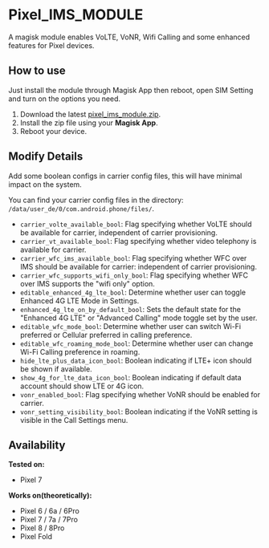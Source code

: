 # Pixel_IMS_MODULE
A magisk module enables VoLTE, VoNR, Wifi Calling and some enhanced features for Pixel devices.

## How to use
Just install the module through Magisk App then reboot, open SIM Setting and turn on the options you need.

1. Download the latest [pixel_ims_module.zip](https://github.com/cxOrz/pixel_ims_module/releases).
2. Install the zip file using your **Magisk App**.
3. Reboot your device.

## Modify Details
Add some boolean configs in carrier config files, this will have minimal impact on the system.

You can find your carrier config files in the directory: `/data/user_de/0/com.android.phone/files/`.

- `carrier_volte_available_bool`: Flag specifying whether VoLTE should be available for carrier, independent of carrier provisioning.
- `carrier_vt_available_bool`: Flag specifying whether video telephony is available for carrier.
- `carrier_wfc_ims_available_bool`: Flag specifying whether WFC over IMS should be available for carrier: independent of carrier provisioning.
- `carrier_wfc_supports_wifi_only_bool`: Flag specifying whether WFC over IMS supports the "wifi only" option.
- `editable_enhanced_4g_lte_bool`: Determine whether user can toggle Enhanced 4G LTE Mode in Settings.
- `enhanced_4g_lte_on_by_default_bool`: Sets the default state for the "Enhanced 4G LTE" or "Advanced Calling" mode toggle set by the user.
- `editable_wfc_mode_bool`: Determine whether user can switch Wi-Fi preferred or Cellular preferred in calling preference.
- `editable_wfc_roaming_mode_bool`: Determine whether user can change Wi-Fi Calling preference in roaming.
- `hide_lte_plus_data_icon_bool`: Boolean indicating if LTE+ icon should be shown if available.
- `show_4g_for_lte_data_icon_bool`: Boolean indicating if default data account should show LTE or 4G icon.
- `vonr_enabled_bool`: Flag specifying whether VoNR should be enabled for carrier.
- `vonr_setting_visibility_bool`: Boolean indicating if the VoNR setting is visible in the Call Settings menu.

## Availability

**Tested on:**
- Pixel 7

**Works on(theoretically):**
- Pixel 6 / 6a / 6Pro
- Pixel 7 / 7a / 7Pro
- Pixel 8 / 8Pro
- Pixel Fold
